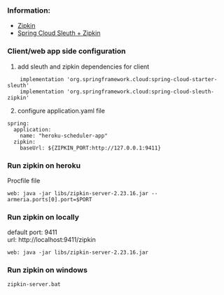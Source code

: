 ### Information:

* [Zipkin](https://zipkin.io/)
* [Spring Cloud Sleuth + Zipkin](https://medium.com/@kirill.sereda/spring-cloud-sleuth-zipkin-%D0%BF%D0%BE-%D1%80%D1%83%D1%81%D1%81%D0%BA%D0%B8-9f8504581dae)

### Client/web app side configuration

1. add sleuth and zipkin dependencies for client

```
    implementation 'org.springframework.cloud:spring-cloud-starter-sleuth'
    implementation 'org.springframework.cloud:spring-cloud-sleuth-zipkin'
```

2. configure application.yaml file

```
spring:
  application:
    name: "heroku-scheduler-app"
  zipkin:
    baseUrl: ${ZIPKIN_PORT:http://127.0.0.1:9411}
```

### Run zipkin on heroku

Procfile file <br>

```
web: java -jar libs/zipkin-server-2.23.16.jar --armeria.ports[0].port=$PORT
```

### Run zipkin on locally

default port: 9411 <br>
url: http://localhost:9411/zipkin <br>

```
web: java -jar libs/zipkin-server-2.23.16.jar
```

### Run zipkin on windows

```
zipkin-server.bat
```